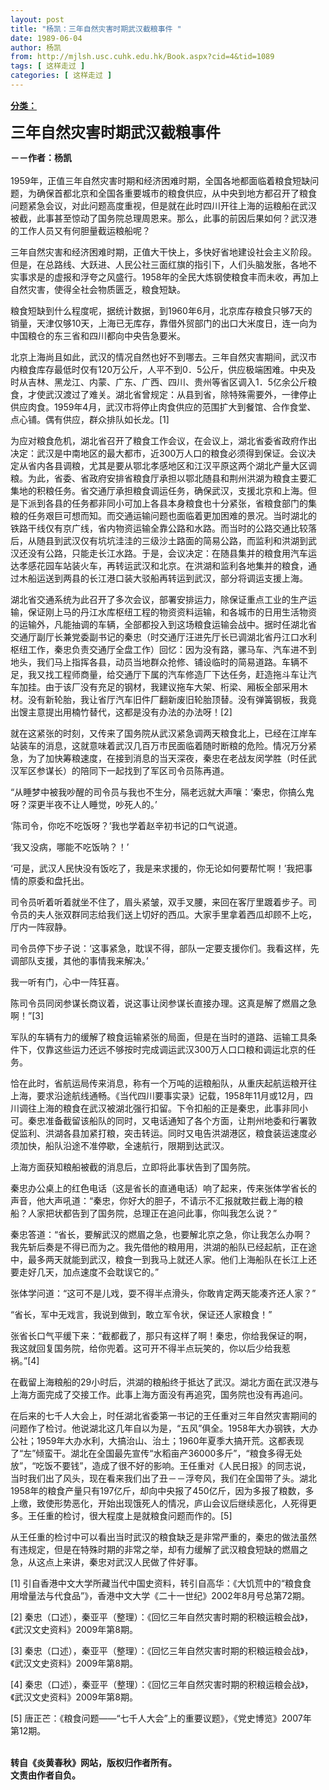 ```yaml
---
layout: post
title: "杨凯：三年自然灾害时期武汉截粮事件 "
date: 1989-06-04
author: 杨凯
from: http://mjlsh.usc.cuhk.edu.hk/Book.aspx?cid=4&tid=1089
tags: [ 这样走过 ]
categories: [ 这样走过 ]
---
```


<div style="margin: 15px 10px 10px 0px;">
 <div>
  <span id="ctl00_ContentPlaceHolder1_chapter1_SubjectLabel" style="font-weight:bold;text-decoration:underline;">
   分类：
  </span>
 </div>
 <p>
  <strong>
   <font size="5">
    三年自然灾害时期武汉截粮事件
   </font>
  </strong>
 </p>
 <p>
  <strong>
   －－作者：杨凯
   <br/>
  </strong>
  <br/>
  1959年，正值三年自然灾害时期和经济困难时期，全国各地都面临着粮食短缺问题，为确保首都北京和全国各重要城市的粮食供应，从中央到地方都召开了粮食问题紧急会议，对此问题高度重视，但是就在此时四川开往上海的运粮船在武汉被截，此事甚至惊动了国务院总理周恩来。那么，此事的前因后果如何？武汉港的工作人员又有何胆量截运粮船呢？
 </p>
 <p>
  三年自然灾害和经济困难时期，正值大干快上，多快好省地建设社会主义阶段。但是，在总路线、大跃进、人民公社三面红旗的指引下，人们头脑发胀，各地不实事求是的虚报和浮夸之风盛行。1958年的全民大炼钢使粮食丰而未收，再加上自然灾害，使得全社会物质匮乏，粮食短缺。
 </p>
 <p>
  粮食短缺到什么程度呢，据统计数据，到1960年6月，北京库存粮食只够7天的销量，天津仅够10天，上海已无库存，靠借外贸部门的出口大米度日，连一向为中国粮仓的东三省和四川都向中央告急要米。
 </p>
 <p>
  北京上海尚且如此，武汉的情况自然也好不到哪去。三年自然灾害期间，武汉市内粮食库存最低时仅有120万公斤，人平不到0．5公斤，供应极端困难。中央及时从吉林、黑龙江、内蒙、广东、广西、四川、贵州等省区调入1．5亿余公斤粮食，才使武汉渡过了难关。湖北省曾规定：从县到省，除特殊需要外，一律停止供应肉食。1959年4月，武汉市将停止肉食供应的范围扩大到餐馆、合作食堂、点心铺。偶有供应，群众排队如长龙。[1]
 </p>
 <p>
  为应对粮食危机，湖北省召开了粮食工作会议，在会议上，湖北省委省政府作出决定：武汉是中南地区的最大都市，近300万人口的粮食必须得到保证。会议决定从省内各县调粮，尤其是要从鄂北孝感地区和江汉平原这两个湖北产量大区调粮。为此，省委、省政府安排省粮食厅承担以鄂北随县和荆州洪湖为粮食主要汇集地的积粮任务。省交通厅承担粮食调运任务，确保武汉，支援北京和上海。但是下派到各县的任务都非同小可加上各县本身粮食也十分紧张，省粮食部门的集粮的任务艰巨可想而知。而交通运输问题也面临着更加困难的景况。当时湖北的铁路干线仅有京广线，省内物资运输全靠公路和水路。而当时的公路交通比较落后，从随县到武汉仅有坑坑洼洼的三级沙土路面的简易公路，而监利和洪湖到武汉还没有公路，只能走长江水路。于是，会议决定：在随县集并的粮食用汽车运达孝感花园车站装火车，再转运武汉和北京。在洪湖和监利各地集并的粮食，通过木船运送到两县的长江港口装大驳船再转运到武汉，部分将调运支援上海。
 </p>
 <p>
  湖北省交通系统为此召开了多次会议，部署安排运力，除保证重点工业的生产运输，保证刚上马的丹江水库枢纽工程的物资资料运输，和各城市的日用生活物资的运输外，凡能抽调的车辆，全部都投入到这场粮食运输会战中。据时任湖北省交通厅副厅长兼党委副书记的秦忠（时交通厅汪进先厅长已调湖北省丹江口水利枢纽工作，秦忠负责交通厅全盘工作）回忆：因为没有路，骡马车、汽车进不到地头，我们马上指挥各县，动员当地群众抢修、铺设临时的简易道路。车辆不足，我又找工程师商量，给交通厅下属的汽车修造厂下达任务，赶造拖斗车让汽车加挂。由于该厂没有充足的钢材，我建议拖车大架、桁梁、厢板全部采用木材。没有新轮胎，我让省厅汽车旧件厂翻新废旧轮胎顶替。没有弹簧钢板，我竟出馊主意提出用楠竹替代，这都是没有办法的办法呀！[2]
 </p>
 <p>
  就在这紧张的时刻，又传来了国务院从武汉紧急调两天粮食北上，已经在江岸车站装车的消息，这就意味着武汉几百万市民面临着随时断粮的危险。情况万分紧急，为了加快筹粮速度，在接到消息的当天深夜，秦忠在老战友闵学胜（时任武汉军区参谋长）的陪同下一起找到了军区司令员陈再道。
 </p>
 <p>
  “从睡梦中被我吵醒的司令员与我也不生分，隔老远就大声嚷：‘秦忠，你搞么鬼呀？深更半夜不让人睡觉，吵死人的。’
 </p>
 <p>
  ‘陈司令，你吃不吃饭呀？’我也学着赵辛初书记的口气说道。
 </p>
 <p>
  ‘我又没病，哪能不吃饭呐？！’
 </p>
 <p>
  ‘可是，武汉人民快没有饭吃了，我是来求援的，你无论如何要帮忙啊！’我把事情的原委和盘托出。
 </p>
 <p>
  司令员听着听着就坐不住了，眉头紧皱，双手叉腰，来回在客厅里踱着步子。司令员的夫人张双群同志给我们送上切好的西瓜。大家手里拿着西瓜却顾不上吃，厅内一阵寂静。
 </p>
 <p>
  司令员停下步子说：‘这事紧急，耽误不得，部队一定要支援你们。我看这样，先调部队支援，其他的事情我来解决。’
 </p>
 <p>
  我一听有门，心中一阵狂喜。
 </p>
 <p>
  陈司令员同闵参谋长商议着，说这事让闵参谋长直接办理。这真是解了燃眉之急啊！”[3]
 </p>
 <p>
  军队的车辆有力的缓解了粮食运输紧张的局面，但是在当时的道路、运输工具条件下，仅靠这些运力还远不够按时完成调运武汉300万人口口粮和调运北京的任务。
 </p>
 <p>
  恰在此时，省航运局传来消息，称有一个万吨的运粮船队，从重庆起航运粮开往上海，要求沿途航线通畅。《当代四川要事实录》记载，1958年11月或12月，四川调往上海的粮食在武汉被湖北强行扣留。下令扣船的正是秦忠，此事非同小可。秦忠准备截留该船队的同时，又电话通知了各个方面，让荆州地委和行署敦促监利、洪湖各县加紧打粮，突击转运。同时又电告洪湖港区，粮食装运速度必须加快，船队沿途不准停歇，全速航行，限期到达武汉。
 </p>
 <p>
  上海方面获知粮船被截的消息后，立即将此事状告到了国务院。
 </p>
 <p>
  秦忠办公桌上的红色电话（这是省长的直通电话）响了起来，传来张体学省长的声音，他大声吼道：“秦忠，你好大的胆子，不请示不汇报就敢拦截上海的粮船？人家把状都告到了国务院，总理正在追问此事，你叫我怎么说？”
 </p>
 <p>
  秦忠答道：“省长，要解武汉的燃眉之急，也要解北京之急，你让我怎么办啊？我先斩后奏是不得已而为之。我先借他的粮用用，洪湖的船队已经起航，正在途中，最多两天就能到武汉，粮食一到我马上就还人家。他们上海船队在长江上还要走好几天，加点速度不会耽误它的。”
 </p>
 <p>
  张体学问道：“这可不是儿戏，耍不得半点滑头，你敢肯定两天能凑齐还人家？”
 </p>
 <p>
  “省长，军中无戏言，我说到做到，敢立军令状，保证还人家粮食！”
 </p>
 <p>
  张省长口气平缓下来：“截都截了，那只有这样了啊！秦忠，你给我保证的啊，我这就回复国务院，给你兜着。这可开不得半点玩笑的，你以后少给我惹祸。”[4]
 </p>
 <p>
  在截留上海粮船的29小时后，洪湖的粮船终于抵达了武汉。湖北方面在武汉港与上海方面完成了交接工作。此事上海方面没有再追究，国务院也没有再追问。
 </p>
 <p>
  在后来的七千人大会上，时任湖北省委第一书记的王任重对三年自然灾害期间的问题作了检讨。他说湖北这几年自以为是，“五风”俱全。1958年大办钢铁，大办公社；1959年大办水利，大搞治山、治土；1960年夏季大搞开荒。这都表现了“左”倾蛮干。湖北在全国最先宣传“水稻亩产36000多斤”，“粮食多得无处放”，“吃饭不要钱”，造成了很不好的影响。王任重对《人民日报》的同志说，当时我们出了风头，现在看来我们出了丑－－浮夸风，我们在全国带了头。湖北1958年的粮食产量只有197亿斤，却向中央报了450亿斤，因为多报了粮数，多上缴，致使形势恶化，开始出现饿死人的情况，庐山会议后继续恶化，人死得更多。王任重的检讨，很大程度上是就粮食问题而作的。[5]
 </p>
 <p>
  从王任重的检讨中可以看出当时武汉的粮食缺乏是非常严重的，秦忠的做法虽然有违规定，但是在特殊时期的非常之举，却有力缓解了武汉粮食短缺的燃眉之急，从这点上来讲，秦忠对武汉人民做了件好事。
 </p>
 <p>
  [1] 引自香港中文大学所藏当代中国史资料，转引自高华：《大饥荒中的“粮食食用增量法与代食品”》，香港中文大学《二十一世纪》2002年8月号总第72期。
 </p>
 <p>
  [2] 秦忠（口述），秦亚平（整理）：《回忆三年自然灾害时期的积粮运粮会战》，《武汉文史资料》2009年第8期。
 </p>
 <p>
  [3] 秦忠（口述），秦亚平（整理）：《回忆三年自然灾害时期的积粮运粮会战》，《武汉文史资料》2009年第8期。
 </p>
 <p>
  [4] 秦忠（口述），秦亚平（整理）：《回忆三年自然灾害时期的积粮运粮会战》，《武汉文史资料》2009年第8期。
 </p>
 <p>
  [5] 唐正芒：《粮食问题——“七千人大会”上的重要议题》，《党史博览》2007年第12期。
 </p>
 <p>
  <br/>
  <strong>
   转自《炎黄春秋》网站，版权归作者所有。
   <br/>
   文责由作者自负。
  </strong>
 </p>
</div>

